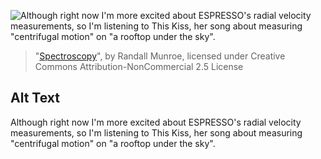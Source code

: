 ![Although right now I'm more excited about ESPRESSO's radial velocity measurements, so I'm listening to This Kiss, her song about measuring "centrifugal motion" on "a rooftop under the sky".](https://imgs.xkcd.com/comics/spectroscopy.png)
> "[Spectroscopy](https://xkcd.com/1517/)", by Randall Munroe, licensed under Creative Commons Attribution-NonCommercial 2.5 License

## Alt Text
Although right now I'm more excited about ESPRESSO's radial velocity measurements, so I'm listening to This Kiss, her song about measuring "centrifugal motion" on "a rooftop under the sky".
